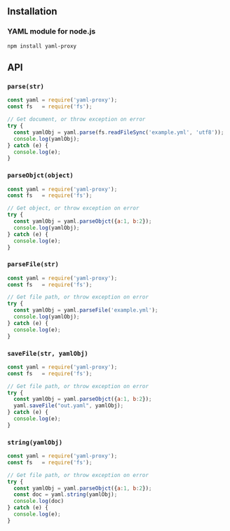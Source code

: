 Installation
------------

### YAML module for node.js

```
npm install yaml-proxy
```

API
---
### `parse(str)`
``` javascript
const yaml = require('yaml-proxy');
const fs   = require('fs');

// Get document, or throw exception on error
try {
  const yamlObj = yaml.parse(fs.readFileSync('example.yml', 'utf8'));
  console.log(yamlObj);
} catch (e) {
  console.log(e);
}
```


### `parseObjct(object)`
``` javascript
const yaml = require('yaml-proxy');
const fs   = require('fs');

// Get object, or throw exception on error
try {
  const yamlObj = yaml.parseObjct({a:1, b:2});
  console.log(yamlObj);
} catch (e) {
  console.log(e);
}
```
### `parseFile(str)`
``` javascript
const yaml = require('yaml-proxy');
const fs   = require('fs');

// Get file path, or throw exception on error
try {
  const yamlObj = yaml.parseFile('example.yml');
  console.log(yamlObj);
} catch (e) {
  console.log(e);
}
```

### `saveFile(str, yamlObj)`
``` javascript
const yaml = require('yaml-proxy');
const fs   = require('fs');

// Get file path, or throw exception on error
try {
  const yamlObj = yaml.parseObjct({a:1, b:2});
  yaml.saveFile("out.yaml", yamlObj);
} catch (e) {
  console.log(e);
}
```
### `string(yamlObj)`
``` javascript
const yaml = require('yaml-proxy');
const fs   = require('fs');

// Get file path, or throw exception on error
try {
  const yamlObj = yaml.parseObjct({a:1, b:2});
  const doc = yaml.string(yamlObj);
  console.log(doc)
} catch (e) {
  console.log(e);
}